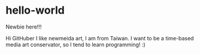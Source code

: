 # hello-world
Newbie here!!!

Hi GitHuber
I like newmeida art, I am from Taiwan.
I want to be a time-based media art conservator, so I tend to learn programming!
:)
